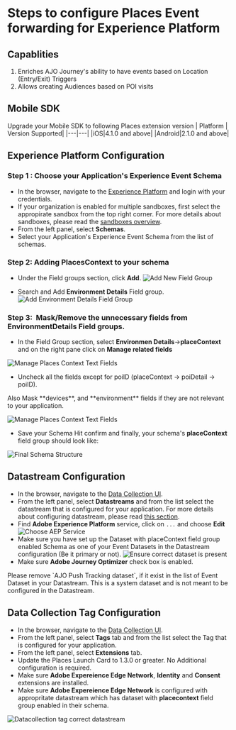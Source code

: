 # Steps to configure Places Event forwarding for Experience Platform

## Capablities

1. Enriches AJO Journey's ability to have events based on Location (Entry/Exit) Triggers
2. Allows creating Audiences based on POI visits

## Mobile SDK

Upgrade your Mobile SDK to following Places extension version
| Platform | Version Supported|
|---|---|
|iOS|4.1.0 and above|
|Android|2.1.0 and above|

## Experience Platform Configuration

### Step 1 : Choose your Application's Experience Event Schema

* In the browser, navigate to the [Experience Platform](https://experience.adobe.com/#/platform/) and login with your credentials.
* If your organization is enabled for multiple sandboxes, first select the appropirate sandbox from the top right corner. For more details about sandboxes, please read the [sandboxes overview](https://experienceleague.adobe.com/docs/experience-platform/sandbox/home.html).
* From the left panel, select **Schemas**.
* Select your Application's Experience Event Schema from the list of schemas.

### Step 2: Adding PlacesContext to your schema

* Under the Field groups section, click **Add**.
![Add New Field Group](./assets/index/add_new_field_group.png)

* Search and Add **Environment Details** Field group.
![Add Environment Details Field Group](./assets/index/add_environment_details_fieldgroup.png)

### Step 3:  Mask/Remove the unnecessary fields from EnvironmentDetails Field groups.

* In the Field Group section, select **Environmen Details**->**placeContext** and on the right pane click on **Manage related fields**

![Manage Places Context Text Fields](./assets/index/manage_places_context_fields.png)

* Uncheck all the fields except for poiID (placeContext -> poiDetail -> poiID).

<InlineAlert variant="info" slots="text"/>
Also Mask **devices**, and **environment** fields if they are not relevant to your application.

![Manage Places Context Text Fields](./assets/index/mask_everything_except_poiId.png)

* Save your Schema
Hit confirm and finally, your schema's **placeContext** field group should look like:

![Final Schema Structure](./assets/index/final_schema_structure.png)

## Datastream Configuration

* In the browser, navigate to the [Data Collection UI](https://experience.adobe.com/#/data-collection).
* From the left panel, select **Datastreams** and from the list select the datastream that is configured for your application. For more details about configuring datastream, please read [this section](../getting-started/configure-datastreams.md).
* Find **Adobe Experience Platform** service, click on `...` and choose **Edit**
![Choose AEP Service](./assets/index/datastream_choose_aep_services.png)
* Make sure you have set up the Dataset with placeContext field group enabled Schema as one of your Event Datasets in the Datastream configuration (Be it primary or not).
![Ensure correct dataset is present](./assets/index/datastream_ensure_correct_dataset.png)
* Make sure **Adobe Journey Optimizer** check box is enabled.

<InlineAlert variant="warning" slots="text"/>
Please remove `AJO Push Tracking dataset`, if it exist in the list of Event Dataset in your Datastream. This is a system dataset and is not meant to be configured in the Datastream.

## Data Collection Tag Configuration

* In the browser, navigate to the [Data Collection UI](https://experience.adobe.com/#/data-collection).
* From the left panel, select **Tags** tab and from the list select the Tag that is configured for your application.
* From the left panel, select **Extensions** tab.
* Update the Places Launch Card to 1.3.0 or greater. No Additional configuration is required.
* Make sure **Adobe Expereience Edge Network**, **Identity** and **Consent** extensions are installed.
* Make sure **Adobe Expereience Edge Network** is configured with appropritate datastream which has dataset with **placecontext** field group enabled in their schema.

![Datacollection tag correct datastream](./assets/index/datacollection_tag_correct_datastream.png)
